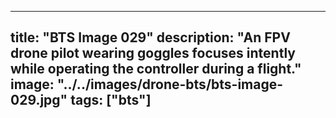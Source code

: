  ---
title: "BTS Image 029"
description: "An FPV drone pilot wearing goggles focuses intently while operating the controller during a flight."
image: "../../images/drone-bts/bts-image-029.jpg"
tags: ["bts"] 
---
